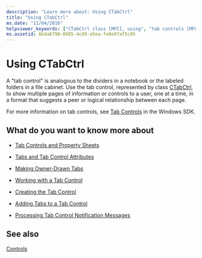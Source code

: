 ```yaml
---
description: "Learn more about: Using CTabCtrl"
title: "Using CTabCtrl"
ms.date: "11/04/2016"
helpviewer_keywords: ["CTabCtrl class [MFC], using", "tab controls [MFC], using"]
ms.assetid: 6bda6798-0085-4c09-a5ea-fe0e97af5c95
---
```

# Using CTabCtrl

A "tab control" is analogous to the dividers in a notebook or the labeled folders in a file cabinet. Use the tab control, represented by class [CTabCtrl](../mfc/reference/ctabctrl-class.md), to show multiple pages of information or controls to a user, one at a time, in a format that suggests a peer or logical relationship between each page.

For more information on tab controls, see [Tab Controls](/windows/win32/Controls/tab-controls) in the Windows SDK.

## What do you want to know more about

- [Tab Controls and Property Sheets](../mfc/tab-controls-and-property-sheets.md)

- [Tabs and Tab Control Attributes](../mfc/tabs-and-tab-control-attributes.md)

- [Making Owner-Drawn Tabs](../mfc/making-owner-drawn-tabs.md)

- [Working with a Tab Control](../mfc/working-with-a-tab-control.md)

- [Creating the Tab Control](../mfc/creating-the-tab-control.md)

- [Adding Tabs to a Tab Control](../mfc/adding-tabs-to-a-tab-control.md)

- [Processing Tab Control Notification Messages](../mfc/processing-tab-control-notification-messages.md)

## See also

[Controls](../mfc/controls-mfc.md)
